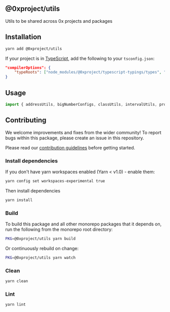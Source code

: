 ## @0xproject/utils

Utils to be shared across 0x projects and packages

## Installation

```bash
yarn add @0xproject/utils
```

If your project is in [TypeScript](https://www.typescriptlang.org/), add the following to your `tsconfig.json`:

```json
"compilerOptions": {
    "typeRoots": ["node_modules/@0xproject/typescript-typings/types", "node_modules/@types"],
}
```

## Usage

```javascript
import { addressUtils, bigNumberConfigs, classUtils, intervalUtils, promisify } from '@0xproject/utils';
```

## Contributing

We welcome improvements and fixes from the wider community! To report bugs within this package, please create an issue in this repository.

Please read our [contribution guidelines](../../CONTRIBUTING.md) before getting started.

### Install dependencies

If you don't have yarn workspaces enabled (Yarn < v1.0) - enable them:

```bash
yarn config set workspaces-experimental true
```

Then install dependencies

```bash
yarn install
```

### Build

To build this package and all other monorepo packages that it depends on, run the following from the monorepo root directory:

```bash
PKG=@0xproject/utils yarn build
```

Or continuously rebuild on change:

```bash
PKG=@0xproject/utils yarn watch
```

### Clean

```bash
yarn clean
```

### Lint

```bash
yarn lint
```
